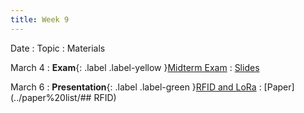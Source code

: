 ```yaml
---
title: Week 9
---
```


Date
: Topic
  : Materials

March 4
: **Exam**{: .label .label-yellow }[Midterm Exam](#)
  : [Slides](#)

March 6
: **Presentation**{: .label .label-green }[RFID and LoRa](#)
  : [Paper](../paper%20list/## RFID)